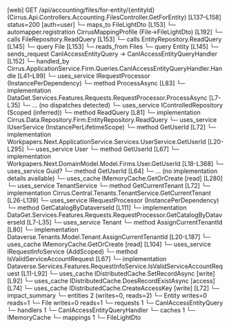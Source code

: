 [web] GET /api/accounting/files/for-entity/{entityId}  (Cirrus.Api.Controllers.Accounting.FilesController.GetForEntity)  [L137–L158] status=200 [auth=user]
  └─ maps_to FileLightDto [L153]
    └─ automapper.registration CirrusMappingProfile (File->FileLightDto) [L192]
  └─ calls FileRepository.ReadQuery [L153]
  └─ calls EntityRepository.ReadQuery [L145]
  └─ query File [L153]
    └─ reads_from Files
  └─ query Entity [L145]
  └─ sends_request CanIAccessEntityQuery -> CanIAccessEntityQueryHandler [L152]
    └─ handled_by Cirrus.ApplicationService.Firm.Queries.CanIAccessEntityQueryHandler.Handle [L41–L99]
      └─ uses_service IRequestProcessor (InstancePerDependency)
        └─ method ProcessAsync [L83]
          └─ implementation DataGet.Services.Features.Requests.RequestProcessor.ProcessAsync [L7-L35]
            └─ ... (no dispatches detected)
      └─ uses_service IControlledRepository<Entity> (Scoped (inferred))
        └─ method ReadQuery [L81]
          └─ implementation Cirrus.Data.Repository.Firm.EntityRepository.ReadQuery
      └─ uses_service IUserService (InstancePerLifetimeScope)
        └─ method GetUserId [L72]
          └─ implementation Workpapers.Next.ApplicationService.Services.UserService.GetUserId [L20-L295]
            └─ uses_service User
              └─ method GetUserId [L67]
                └─ implementation Workpapers.Next.DomainModel.Model.Firms.User.GetUserId [L18-L368]
            └─ uses_service Guid?
              └─ method GetUserId [L64]
                └─ ... (no implementation details available)
            └─ uses_cache IMemoryCache.GetOrCreate [read] [L280]
      └─ uses_service TenantService
        └─ method GetCurrentTenant [L72]
          └─ implementation Cirrus.Central.Tenants.TenantService.GetCurrentTenant [L26-L139]
            └─ uses_service IRequestProcessor (InstancePerDependency)
              └─ method GetCatalogByDataverseId [L111]
                └─ implementation DataGet.Services.Features.Requests.RequestProcessor.GetCatalogByDataverseId [L7-L35]
            └─ uses_service Tenant
              └─ method AssignCurrentTenantId [L80]
                └─ implementation Dataverse.Tenants.Model.Tenant.AssignCurrentTenantId [L20-L187]
            └─ uses_cache IMemoryCache.GetOrCreate [read] [L104]
      └─ uses_service IRequestInfoService (AddScoped)
        └─ method IsValidServiceAccountRequest [L67]
          └─ implementation Dataverse.Services.Features.RequestInfoService.IsValidServiceAccountRequest [L11-L92]
      └─ uses_cache IDistributedCache.SetRecordAsync [write] [L92]
      └─ uses_cache IDistributedCache.DoesRecordExistAsync [access] [L74]
      └─ uses_cache IDistributedCache.CreateAccessKey [write] [L72]
  └─ impact_summary
    └─ entities 2 (writes=0, reads=2)
      └─ Entity writes=0 reads=1
      └─ File writes=0 reads=1
    └─ requests 1
      └─ CanIAccessEntityQuery
    └─ handlers 1
      └─ CanIAccessEntityQueryHandler
    └─ caches 1
      └─ IMemoryCache
    └─ mappings 1
      └─ FileLightDto

